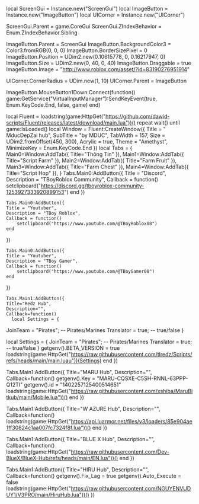 local ScreenGui = Instance.new("ScreenGui")
local ImageButton = Instance.new("ImageButton")
local UICorner = Instance.new("UICorner")

ScreenGui.Parent = game.CoreGui
ScreenGui.ZIndexBehavior = Enum.ZIndexBehavior.Sibling

ImageButton.Parent = ScreenGui
ImageButton.BackgroundColor3 = Color3.fromRGB(0, 0, 0)
ImageButton.BorderSizePixel = 0
ImageButton.Position = UDim2.new(0.10615778, 0, 0.16217947, 0)
ImageButton.Size = UDim2.new(0, 40, 0, 40)
ImageButton.Draggable = true
ImageButton.Image = "http://www.roblox.com/asset/?id=83190276951914"

UICorner.CornerRadius = UDim.new(1, 10) 
UICorner.Parent = ImageButton

ImageButton.MouseButton1Down:Connect(function()
    game:GetService("VirtualInputManager"):SendKeyEvent(true, Enum.KeyCode.End, false, game)
end)

local Fluent = loadstring(game:HttpGet("https://github.com/dawid-scripts/Fluent/releases/latest/download/main.lua"))()
repeat wait() until game:IsLoaded()
local Window = Fluent:CreateWindow({
    Title = " MducDepZai hub",
    SubTitle = "by MDUC",
    TabWidth = 157,
    Size = UDim2.fromOffset(450, 300),
    Acrylic = true,
    Theme = "Amethyst",
    MinimizeKey = Enum.KeyCode.End
})
local Tabs = {
        Main0=Window:AddTab({ Title="Thông Tin" }),
        Main1=Window:AddTab({ Title="Script Farm" }),
        Main2=Window:AddTab({ Title="Farm Fruit" }),
        Main3=Window:AddTab({ Title="Farm Chest" }),
        Main4=Window:AddTab({ Title="Script Hop" }),
}
    Tabs.Main0:AddButton({
    Title = "Discord",
    Description = "TBoyRoblox Community",
    Callback = function()
        setclipboard("https://discord.gg/tboyroblox-community-1253927333920899153")
    end
})

    Tabs.Main0:AddButton({
    Title = "Youtuber",
    Description = "TBoy Roblox",
    Callback = function()
        setclipboard("https://www.youtube.com/@TBoyRoblox08")
    end
})

    Tabs.Main0:AddButton({
    Title = "Youtuber",
    Description = "TBoy Gamer",
    Callback = function()
        setclipboard("https://www.youtube.com/@TBoyGamer08")
    end
})
    
    Tabs.Main1:AddButton({
    Title="Redz Hub",
    Description="",
    Callback=function()
	  local Settings = {
  JoinTeam = "Pirates"; -- Pirates/Marines
  Translator = true; -- true/false
}

local Settings = {
  JoinTeam = "Pirates"; -- Pirates/Marines
  Translator = true; -- true/false
}
getgenv().BETA_VERSION = true
loadstring(game:HttpGet("https://raw.githubusercontent.com/tlredz/Scripts/refs/heads/main/main.luau"))(Settings)
  end
})

Tabs.Main1:AddButton({
    Title="MARU Hub",
    Description="",
    Callback=function()
	 getgenv().Key = "MARU-CQSXE-C5SH-RNNL-63PPP-Q12TI"
getgenv().id = "1402257125400514651"
loadstring(game:HttpGet("https://raw.githubusercontent.com/xshiba/MaruBitkub/main/Mobile.lua"))() 
  end
})

Tabs.Main1:AddButton({
    Title="W AZURE Hub",
    Description="",
    Callback=function()
	loadstring(game:HttpGet("https://api.luarmor.net/files/v3/loaders/85e904ae1ff30824c1aa007fc7324f8f.lua"))()
  end
})

Tabs.Main1:AddButton({
    Title="BLUE X Hub",
    Description="",
    Callback=function()
	loadstring(game:HttpGet("https://raw.githubusercontent.com/Dev-BlueX/BlueX-Hub/refs/heads/main/EN.lua"))()
  end
})

Tabs.Main1:AddButton({
    Title="HIRU Hub",
    Description="",
    Callback=function()
	getgenv().Fix_Lag = true
getgenv().Auto_Execute = false
loadstring(game:HttpGet("https://raw.githubusercontent.com/NGUYENVUDUY1/V3PRO/main/HiruHub.lua"))()
})
